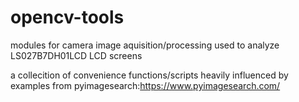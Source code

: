 # opencv-tools
modules for camera image aquisition/processing used to analyze LS027B7DH01LCD LCD screens

a collecition of convenience functions/scripts heavily influenced by examples from pyimagesearch:https://www.pyimagesearch.com/

